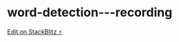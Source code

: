 # word-detection---recording

[Edit on StackBlitz ⚡️](https://stackblitz.com/edit/stackblitz-starters-7sbpum)